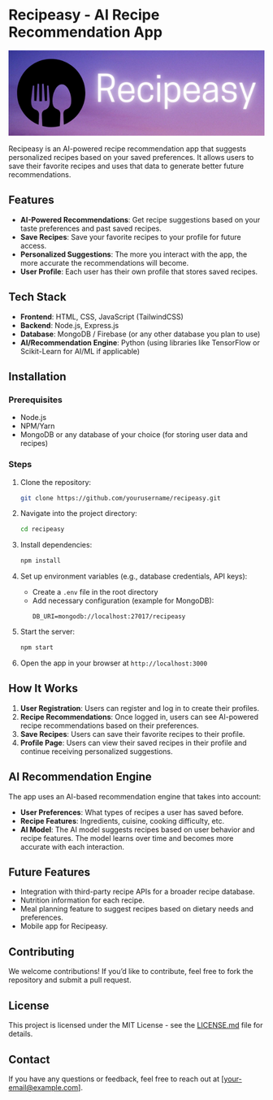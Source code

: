 # Recipeasy - AI Recipe Recommendation App
<img src="./Recipeasy.png">

Recipeasy is an AI-powered recipe recommendation app that suggests personalized recipes based on your saved preferences. It allows users to save their favorite recipes and uses that data to generate better future recommendations.

## Features

- **AI-Powered Recommendations**: Get recipe suggestions based on your taste preferences and past saved recipes.
- **Save Recipes**: Save your favorite recipes to your profile for future access.
- **Personalized Suggestions**: The more you interact with the app, the more accurate the recommendations will become.
- **User Profile**: Each user has their own profile that stores saved recipes.

## Tech Stack

- **Frontend**: HTML, CSS, JavaScript (TailwindCSS)
- **Backend**: Node.js, Express.js
- **Database**: MongoDB / Firebase (or any other database you plan to use)
- **AI/Recommendation Engine**: Python (using libraries like TensorFlow or Scikit-Learn for AI/ML if applicable)

## Installation

### Prerequisites

- Node.js
- NPM/Yarn
- MongoDB or any database of your choice (for storing user data and recipes)

### Steps

1. Clone the repository:
    ```bash
    git clone https://github.com/yourusername/recipeasy.git
    ```

2. Navigate into the project directory:
    ```bash
    cd recipeasy
    ```

3. Install dependencies:
    ```bash
    npm install
    ```

4. Set up environment variables (e.g., database credentials, API keys):
    - Create a `.env` file in the root directory
    - Add necessary configuration (example for MongoDB):
        ```
        DB_URI=mongodb://localhost:27017/recipeasy
        ```

5. Start the server:
    ```bash
    npm start
    ```

6. Open the app in your browser at `http://localhost:3000`

## How It Works

1. **User Registration**: Users can register and log in to create their profiles.
2. **Recipe Recommendations**: Once logged in, users can see AI-powered recipe recommendations based on their preferences.
3. **Save Recipes**: Users can save their favorite recipes to their profile.
4. **Profile Page**: Users can view their saved recipes in their profile and continue receiving personalized suggestions.

## AI Recommendation Engine

The app uses an AI-based recommendation engine that takes into account:
- **User Preferences**: What types of recipes a user has saved before.
- **Recipe Features**: Ingredients, cuisine, cooking difficulty, etc.
- **AI Model**: The AI model suggests recipes based on user behavior and recipe features. The model learns over time and becomes more accurate with each interaction.

## Future Features

- Integration with third-party recipe APIs for a broader recipe database.
- Nutrition information for each recipe.
- Meal planning feature to suggest recipes based on dietary needs and preferences.
- Mobile app for Recipeasy.

## Contributing

We welcome contributions! If you’d like to contribute, feel free to fork the repository and submit a pull request.

## License

This project is licensed under the MIT License - see the [LICENSE.md](LICENSE.md) file for details.

## Contact

If you have any questions or feedback, feel free to reach out at [your-email@example.com].

